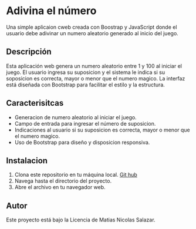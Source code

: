 # Adivina el número
 Una simple aplicaion cweb creada con Boostrap y JavaScript donde el usuario debe adivinar un numero aleatorio generado al inicio del juego.

## Descripción
Esta aplicación web genera un numero aleatorio entre 1 y 100 al iniciar el juego. El usuario ingresa su suposicion y el sistema le indica si su soposicion es correcta, mayor o menor que el numero magico. La interfaz está diseñada con Bootstrap para facilitar el estilo y la estructura.

## Caracterisitcas
- Generacion de numero aleatorio al iniciar el juego.
- Campo de entrada para ingresar el número de suposicion.
- Indicaciones al usuario si su suposicion es correcta, mayor o menor que el numero magico.
- Uso de Bootstrap para diseño y disposicion responsiva.

## Instalacion
1. Clona este repositorio en tu máquina local.
[Git hub](https://github.com/Matoma1607/numerosMagicos102i.git)
1. Navega hasta el directorio del proyecto.
1. Abre el archivo en tu navegador web.

## Autor
Este proyecto está bajo la Licencia de Matias Nicolas Salazar. 